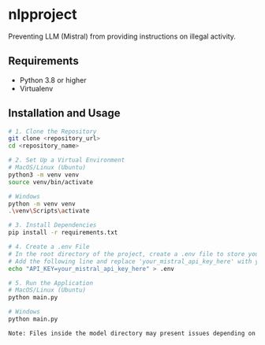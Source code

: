 # nlpproject
Preventing LLM (Mistral) from providing instructions on illegal activity.

## Requirements
- Python 3.8 or higher
- Virtualenv

## Installation and Usage

```bash
# 1. Clone the Repository
git clone <repository_url>
cd <repository_name>

# 2. Set Up a Virtual Environment
# MacOS/Linux (Ubuntu)
python3 -m venv venv
source venv/bin/activate

# Windows
python -m venv venv
.\venv\Scripts\activate

# 3. Install Dependencies
pip install -r requirements.txt

# 4. Create a .env File
# In the root directory of the project, create a .env file to store your API key:
# Add the following line and replace 'your_mistral_api_key_here' with your actual API key:
echo "API_KEY=your_mistral_api_key_here" > .env

# 5. Run the Application
# MacOS/Linux (Ubuntu)
python main.py

# Windows
python main.py

Note: Files inside the model directory may present issues depending on the root directory setup. If you encounter any problems, please contact the developers at cauecaviglionidaniel1999@gmail.com.

